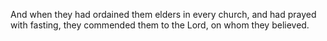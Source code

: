 And when they had ordained them elders in every church, and had prayed with fasting, they commended them to the Lord, on whom they believed.
